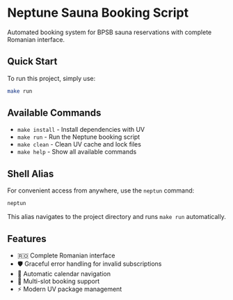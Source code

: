 # Neptune Sauna Booking Script

Automated booking system for BPSB sauna reservations with complete Romanian interface.

## Quick Start

To run this project, simply use:

```bash
make run
```

## Available Commands

- `make install` - Install dependencies with UV
- `make run` - Run the Neptune booking script
- `make clean` - Clean UV cache and lock files
- `make help` - Show all available commands

## Shell Alias

For convenient access from anywhere, use the `neptun` command:

```bash
neptun
```

This alias navigates to the project directory and runs `make run` automatically.

## Features

- 🇷🇴 Complete Romanian interface
- 🛡️ Graceful error handling for invalid subscriptions
- 📅 Automatic calendar navigation
- 🎯 Multi-slot booking support
- ⚡ Modern UV package management